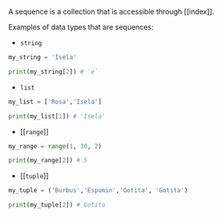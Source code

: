 A sequence is a collection that is accessible through [[index]].

Examples of data types that are sequences:

- `string`
```python
my_string = 'Isela'

print(my_string[2]) # `e`
```
- `list`
```python
my_list = ['Rosa','Isela']

print(my_list[1]) # 'Isela'
```

- [[`range`]]
```python
my_range = range(1, 30, 2)

print(my_range[2]) # 5
```
- [[`tuple`]]
```python
my_tuple = ('Burbus','Espumin','Gotita', 'Gotita')

print(my_tuple[2]) # Gotita
```





